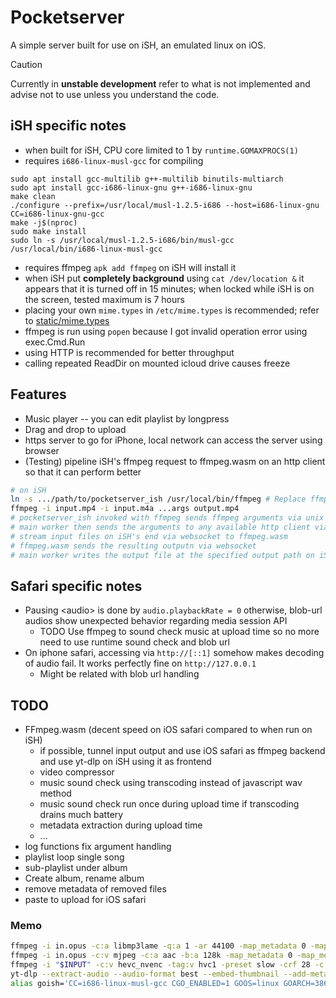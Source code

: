 
# Pocketserver

A simple server built for use on iSH, an emulated linux on iOS.

> [!CAUTION]
> Currently in **unstable development** refer to what is not implemented and advise not to use unless you understand the code.

## iSH specific notes

- when built for iSH, CPU core limited to 1 by `runtime.GOMAXPROCS(1)`
- requires `i686-linux-musl-gcc` for compiling
```
sudo apt install gcc-multilib g++-multilib binutils-multiarch
sudo apt install gcc-i686-linux-gnu g++-i686-linux-gnu
make clean
./configure --prefix=/usr/local/musl-1.2.5-i686 --host=i686-linux-gnu CC=i686-linux-gnu-gcc
make -j$(nproc)
sudo make install
sudo ln -s /usr/local/musl-1.2.5-i686/bin/musl-gcc /usr/local/bin/i686-linux-musl-gcc
```
- requires ffmpeg `apk add ffmpeg` on iSH will install it
- when iSH put **completely background** using `cat /dev/location &` it appears that it is turned off in 15 minutes; when locked while iSH is on the screen, tested maximum is 7 hours
- placing your own `mime.types` in `/etc/mime.types` is recommended; refer to [static/mime.types](./static/mime.types)
- ffmpeg is run using `popen` because I got invalid operation error using exec.Cmd.Run
- using HTTP is recommended for better throughput
- calling repeated ReadDir on mounted icloud drive causes freeze

## Features

- Music player -- you can edit playlist by longpress
- Drag and drop to upload
- https server to go for iPhone, local network can access the server using browser
- (Testing) pipeline iSH's ffmpeg request to ffmpeg.wasm on an http client so that it can perform better
```bash
# on iSH
ln -s .../path/to/pocketserver_ish /usr/local/bin/ffmpeg # Replace ffmpeg only, leave ffprobe as is
ffmpeg -i input.mp4 -i input.m4a ...args output.mp4
# pocketserver_ish invoked with ffmpeg sends ffmpeg arguments via unix socket to the main worker
# main worker then sends the arguments to any available http client via websocket
# stream input files on iSH's end via websocket to ffmpeg.wasm
# ffmpeg.wasm sends the resulting outputn via websocket
# main worker writes the output file at the specified output path on iSH's end
```


## Safari specific notes

- Pausing \<audio\> is done by `audio.playbackRate = 0` otherwise, blob-url audios show unexpected behavior regarding media session API
    - TODO Use ffmpeg to sound check music at upload time so no more need to use runtime sound check and blob url
- On iphone safari, accessing via `http://[::1]` somehow makes decoding of audio fail. It works perfectly fine on `http://127.0.0.1`
    - Might be related with blob url handling


## TODO

- FFmpeg.wasm (decent speed on iOS safari compared to when run on iSH)
    - if possible, tunnel input output and use iOS safari as ffmpeg backend and use yt-dlp on iSH using it as frontend
    - video compressor
    - music sound check using transcoding instead of javascript wav method
    - music sound check run once during upload time if transcoding drains much battery
    - metadata extraction during upload time
    - ...
- log functions fix argument handling
- playlist loop single song
- sub-playlist under album
- Create album, rename album
- remove metadata of removed files
- paste to upload for iOS safari


### Memo

```sh
ffmpeg -i in.opus -c:a libmp3lame -q:a 1 -ar 44100 -map_metadata 0 -map_metadata 0:s:0 -id3v2_version 3 out.mp3
ffmpeg -i in.opus -c:v mjpeg -c:a aac -b:a 128k -map_metadata 0 -map_metadata 0:s:0 -id3v2_version 3 -f ipod out.m4a
ffmpeg -i "$INPUT" -c:v hevc_nvenc -tag:v hvc1 -preset slow -crf 28 -c:a aac -b:a 192k -x265-params "aq-mode=3" "${INPUT%.*}_2.mp4"
yt-dlp --extract-audio --audio-format best --embed-thumbnail --add-metadata --metadata-from-title "%(title)s" -o "%(title)s.%(ext)s" $1
alias goish='CC=i686-linux-musl-gcc CGO_ENABLED=1 GOOS=linux GOARCH=386 go'
```
